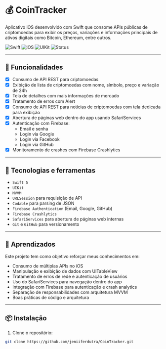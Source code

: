 # 💰 CoinTracker

Aplicativo iOS desenvolvido com Swift que consome APIs públicas de criptomoedas para exibir os preços, variações e informações principais de ativos digitais como Bitcoin, Ethereum, entre outros.

![Swift](https://img.shields.io/badge/swift-5.0-orange)
![iOS](https://img.shields.io/badge/iOS-13%2B-lightgrey)
![UIKit](https://img.shields.io/badge/UIKit-Enabled-blue)
![Status](https://img.shields.io/badge/status-Em%20desenvolvimento-yellow)

---

## 📱 Funcionalidades

- [x] Consumo de API REST para criptomoedas
- [x] Exibição de lista de criptomoedas com nome, símbolo, preço e variação de 24h
- [x] Tela de detalhes com mais informações de mercado
- [x] Tratamento de erros com Alert
- [x] Consumo de API REST para notícias de criptomoedas com tela dedicada para exibição
- [x] Abertura de páginas web dentro do app usando SafariServices
- [x] Autenticação com Firebase:
  - Email e senha
  - Login via Google
  - Login via Facebook
  - Login via GitHub
- [x] Monitoramento de crashes com Firebase Crashlytics

---

## 🔧 Tecnologias e ferramentas

- `Swift 5`
- `UIKit`
- `MVVM`
- `URLSession` para requisição de API
- `Codable` para parsing de JSON
- `Firebase Authentication` (Email, Google, GitHub)
- `Firebase Crashlytics`
- `SafariServices` para abertura de páginas web internas
- `Git` e `GitHub` para versionamento

---

## 🧠 Aprendizados

Este projeto tem como objetivo reforçar meus conhecimentos em:

- Consumo de múltiplas APIs no iOS
- Manipulação e exibição de dados com UITableView
- Tratamento de erros de rede e autenticação de usuários
- Uso do SafariServices para navegação dentro do app
- Integração com Firebase para autenticação e crash analytics
- Separação de responsabilidades com arquitetura MVVM
- Boas práticas de código e arquitetura

---

## 📦 Instalação

1. Clone o repositório:
```bash
git clone https://github.com/jeniiferdutra/CoinTracker.git
